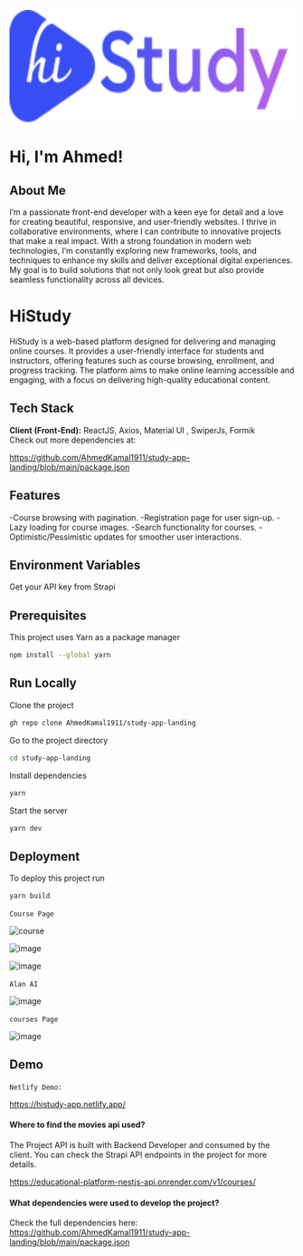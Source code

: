 <p align="center">
    <img  src="https://github.com/AhmedKamal1911/study-app-landing/blob/main/src/assets/images/logo.png" height="200"/>
</p>



# Hi, I'm Ahmed! 


##  About Me

I’m a passionate front-end developer with a keen eye for detail and a love for creating beautiful, responsive, and user-friendly websites. I thrive in collaborative environments, where I can contribute to innovative projects that make a real impact. With a strong foundation in modern web technologies, I’m constantly exploring new frameworks, tools, and techniques to enhance my skills and deliver exceptional digital experiences. My goal is to build solutions that not only look great but also provide seamless functionality across all devices.


# HiStudy

HiStudy is a web-based platform designed for delivering and managing online courses. It provides a user-friendly interface for students and instructors, offering features such as course browsing, enrollment, and progress tracking. The platform aims to make online learning accessible and engaging, with a focus on delivering high-quality educational content.


## Tech Stack

**Client (Front-End):** ReactJS, Axios, Material UI , SwiperJs, Formik  
Check out more dependencies at: 

https://github.com/AhmedKamal1911/study-app-landing/blob/main/package.json


## Features

-Course browsing with pagination.
-Registration page for user sign-up.
-Lazy loading for course images.
-Search functionality for courses.
-Optimistic/Pessimistic updates for smoother user interactions.


## Environment Variables



Get your API key from Strapi

## Prerequisites
This project uses Yarn as a package manager
```bash
npm install --global yarn
```
## Run Locally

Clone the project

```bash
gh repo clone AhmedKamal1911/study-app-landing
```

Go to the project directory

```bash
cd study-app-landing
```

Install dependencies

```bash
yarn
```

Start the server

```bash
yarn dev
```


## Deployment

To deploy this project run

```bash
yarn build
```
`Course Page`

![course](https://github.com/user-attachments/assets/e11de8aa-1e84-431d-8c0b-6f95dbf61e79)

![image](https://github.com/user-attachments/assets/fd77bd1c-00d2-48ea-8fb2-03a09b125450)

![image](https://github.com/user-attachments/assets/9b6eced3-35bb-41e5-a3c6-7854629ff706)

`Alan AI`

![image](https://github.com/user-attachments/assets/7a340200-e507-4d15-8c12-a9aaa12ad26a)

`courses Page`

![image](https://github.com/user-attachments/assets/c9830976-cde7-47a8-bc03-c4e7df815eb8)


## Demo

`Netlify Demo:`

https://histudy-app.netlify.app/

#### Where to find the movies api used?

The Project API is built with Backend Developer and consumed by the client. You can check the Strapi API endpoints in the project for more details.

https://educational-platform-nestjs-api.onrender.com/v1/courses/

#### What dependencies were used to develop the project?

Check the full dependencies here: 
https://github.com/AhmedKamal1911/study-app-landing/blob/main/package.json


